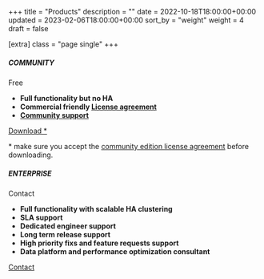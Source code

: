 +++
title = "Products"
description = ""
date = 2022-10-18T18:00:00+00:00
updated = 2023-02-06T18:00:00+00:00
sort_by = "weight"
weight = 4
draft = false

[extra]
class = "page single"
+++

<section id="pricing" class="container">
  <!-- <div class="spacer spacer-line border-primary">&nbsp;</div> -->
  <div class="pricing-table">
    <div class="pricing-table-title">
      <h5 class="pricing-title bg-com-hover text-white">COMMUNITY</h5>
    </div>
    <div class="pricing-table-price text-center bg-com">
      <p class="title-font">
        <span class="pricing-price text-white">Free</span>
      </p>
    </div>
    <div class="pricing-table-content text-black">
      <ul>
        <li><strong>Full functionality but no HA</strong></li>
        <li><strong>Commercial friendly <a href="/community_license">License agreement</a></strong></li>
        <li><strong><a href="https://github.com/open-joinbase/JoinBase">Community support</a></strong></li>
      </ul>
      <div class="pricing-table-button">
        <a href="https://github.com/open-joinbase/JoinBase/releases" class="btn btn-bg"><span>Download *</span></a>
      </div>
      <p>* make sure you accept the <a href="/community_license">community edition license agreement</a> before downloading.</p>
    </div>
  </div>
  <!-- new table -->
  <!-- <div class="pricing-table">
    <div class="pricing-table-title">
      <h5 class="pricing-title bg-cloud-hover text-white">CLOUD PREVIEW</h5>
    </div>
    <div class="pricing-table-price text-center bg-cloud">
      <p class="title-font">
        <span class="pricing-price text-white">Free</span>
      </p>
    </div>
    <div class="pricing-table-content text-black">
      <ul>
        <li><strong>1GB Storage</strong></li>
        <li><strong>10000 Device Connections</strong></li>
        <li><strong>No-code with SQL Workbench</strong></li>
        <li><strong>Community Support</strong></li>
        <li><strong>No Credit Card Required</strong></li>
      </ul>
      <div class="pricing-table-button">
        <a href="/request" class="btn btn-bg"><span>Signup for Free</span></a>
      </div>
    </div>
  </div> -->
  <!-- new table -->
  <!-- <div class="pricing-table">
    <div class="pricing-table-title">
      <h5 class="pricing-title bg-es-hover text-white">ENTERPRISE STANDARD</h5>
    </div>
    <div class="pricing-table-price text-center bg-es">
      <p class="title-font">
        <span class="pricing-price text-white">Contact</span>
      </p>
    </div>
    <div class="pricing-table-content text-black">
      <ul>
        <li><strong>All in Community Edition</strong></li>
        <li><strong>8/5 Dedicated Support</strong></li>
      </ul>
      <div class="pricing-table-button">
        <a href="/request" class="btn btn-bg"><span>Contact</span></a>
      </div>
    </div>
  </div> -->
  <!-- new table -->
  <div class="pricing-table">
    <div class="pricing-table-title">
      <h5 class="pricing-title bg-ed-hover text-white">ENTERPRISE</h5>
    </div>
    <div class="pricing-table-price text-center bg-ed">
      <p class="title-font">
        <span class="pricing-price text-white">Contact</span>
      </p>
    </div>
    <div class="pricing-table-content text-black">
      <ul>
        <li><strong>Full functionality with scalable HA clustering</strong></li>
        <li><strong>SLA support</strong></li>
        <li><strong>Dedicated engineer support</strong></li>
        <li><strong>Long term release support</strong></li>
        <li><strong>High priority fixs and feature requests support</strong></li>
        <li><strong>Data platform and performance optimization consultant</strong></li>
      </ul>
      <div class="pricing-table-button">
        <a href="/request" class="btn btn-bg"><span>Contact</span></a>
      </div>
    </div>
  </div>
  <!-- new table -->
  <!-- <div class="pricing-table">
    <div class="pricing-table-title">
      <h5 class="pricing-title bg-ep-hover text-white">ENTERPRISE PREMIUM</h5>
    </div>
    <div class="pricing-table-price text-center bg-ep">
      <p class="title-font">
        <span class="pricing-price text-white">Contact</span>
      </p>
    </div>
    <div class="pricing-table-content text-black">
      <ul>
        <li><strong>All in Enterprise Discovery Edition</strong></li>
        <li><strong>24/7 Dedicated Support</strong></li>
      </ul>
      <div class="pricing-table-button">
        <a href="/request" class="btn btn-bg"><span>Contact</span></a>
      </div>
    </div>
  </div> -->
</section>
<div class="spacer">&nbsp;</div>
